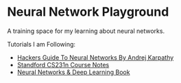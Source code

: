 
Neural Network Playground
=========================

A training space for my learning about neural networks.

Tutorials I am Following:
- [Hackers Guide To Neural Networks By Andrej Karpathy](http://karpathy.github.io/neuralnets/)
- [Standford CS231n Course Notes](http://cs231n.github.io/)
- [Neural Networks & Deep Learning Book](http://neuralnetworksanddeeplearning.com/chap1.html)
